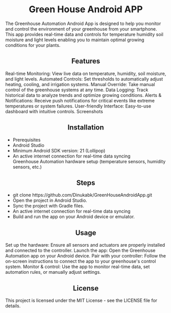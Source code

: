 <h1 align="center" id="title">Green House Android APP</h1>

<p id="description">The Greenhouse Automation Android App is designed to help you monitor and control the environment of your greenhouse from your smartphone. This app provides real-time data and controls for temperature humidity soil moisture and light levels enabling you to maintain optimal growing conditions for your plants.</p>

<h2 align="center" id="title">Features</h2>
Real-time Monitoring: View live data on temperature, humidity, soil moisture, and light levels.
Automated Controls: Set thresholds to automatically adjust heating, cooling, and irrigation systems.
Manual Override: Take manual control of the greenhouse systems at any time.
Data Logging: Track historical data to analyze trends and optimize growing conditions.
Alerts & Notifications: Receive push notifications for critical events like extreme temperatures or system failures.
User-friendly Interface: Easy-to-use dashboard with intuitive controls.
Screenshots


<h2 align="center" id="title">Installation</h2>
<ul>
<li>Prerequisites</li>
<li>Android Studio</li>
<li>Minimum Android SDK version: 21 (Lollipop)</li>
<li>An active internet connection for real-time data syncing</li>
<l>Greenhouse Automation hardware setup (temperature sensors, humidity sensors, etc.)</li>

</ul>

<h2 align="center" id="title">Steps</h2>
<ul>
<li>git clone https://github.com/Dinukabk/GreenHouseAndroidApp.git</li>
<li>Open the project in Android Studio.</li>
<li>Sync the project with Gradle files.</li>
<li>An active internet connection for real-time data syncing</li>
<li>Build and run the app on your Android device or emulator.</li>

</ul>





<h2 align="center" id="title">Usage</h2>
Set up the hardware: Ensure all sensors and actuators are properly installed and connected to the controller.
Launch the app: Open the Greenhouse Automation app on your Android device.
Pair with your controller: Follow the on-screen instructions to connect the app to your greenhouse's control system.
Monitor & control: Use the app to monitor real-time data, set automation rules, or manually adjust settings.


<h2 align="center" id="title">License</h2>
This project is licensed under the MIT License - see the LICENSE file for details.
